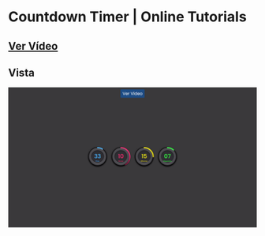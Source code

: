 # Countdown Timer | Online Tutorials

## [Ver Vídeo](https://youtu.be/9YAnhgyq4Ao?si=cuIjCEwyGRDaqIPI)
## Vista
![View](view.png)